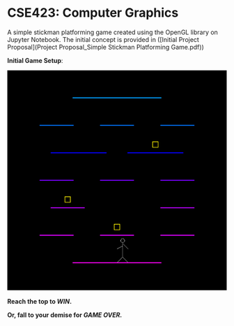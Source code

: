 # CSE423: Computer Graphics

A simple stickman platforming game created using the OpenGL library on Jupyter Notebook. The initial concept is provided in ([Initial Project Proposal](Project Proposal_Simple Stickman Platforming Game.pdf))

**Initial Game Setup**:

![Initial Game Setup](Map.png)

**Reach the top to *WIN*.**

**Or, fall to your demise for *GAME OVER.***



